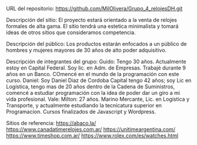 URL del repositorio: https://github.com/MilOlivera/Grupo_4_relojesDH.git

Descripción del sitio:
El proyecto estará orientado a la venta de relojes formales de alta gama. El sitio tendrá una estetica minimalista y tomará ideas de otros sitios que consideramos competencia.

Descripción del público:
Los productos estarán enfocados a un público de hombres y mujeres mayores de 30 años de alto poder adquisitivo.

Descripción de integrantes del grupo:
Guido: Tengo 30 años. Actualmente estoy en Capital Federal. Soy lic. en Adm. de Empresas. Trabajé durante 9 años en un Banco. COmencé en el mundo de la programación con este curso.
Daniel: Soy Daniel Diaz de Cordoba Capital tengo 42 años; soy Lic en Logística, tengo mas de 20 años dentro de la Cadena de Suministros, comencé a estudiar programación con la idea de poder dar un giro a mi vida profesional.
Vale:
Milton: 27 años. Marino Mercante, Lic. en Logistica y Transporte, y actualmente estudiando la tecnicatura superior en Programacion. Cursos finalizados de Javascript y Wordpress.

Sitios de referencia:
https://abaco.la/
https://www.canadatimerelojes.com.ar/
https://unitimeargentina.com/
https://www.timeshop.com.ar/
https://www.rolex.com/es/watches.html
